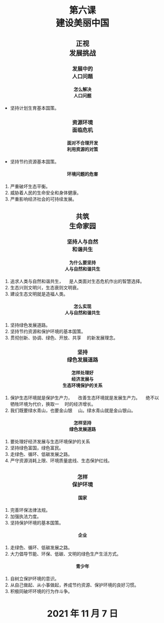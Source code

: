 # <center>第六课<br>建设美丽中国</center>

## <center>正视<br>发展挑战</center>

### <center>发展中的<br>人口问题</center>

#### <center>怎么解决<br>人口问题</center>

- 坚持计划生育基本国策。

### <center>资源环境<br>面临危机</center>

#### <center>面对不合理开发<br>利用资源的对策</center>

- 坚持节约资源基本国策。

#### <center>环境问题的危害</center>

1. 严重破坏生态平衡。
3. 威胁着人民的生命安全和身体健康。
2. 严重影响经济社会的可持续发展。

## <center>共筑<br>生命家园</center>

### <center>坚持人与自然<br>和谐共生</center>

#### <center>为什么要坚持<br>人与自然和谐共生</center>

1. 追求人类与自然和谐共生，
&emsp;是人类面对生态危机作出的智慧选择。
2. 生态兴则文明兴，生态衰则文明衰。
3. 建设生态文明就是造福人类。

#### <center>怎么实现<br>人与自然和谐共生</center>

1. 坚持绿色发展道路。
2. 坚持节约资源和保护环境的基本国策。
3. 贯彻创新、协调、绿色、开放、共享
&emsp;的新发展理念。

### <center>坚持<br>绿色发展道路</center>

#### <center>怎样处理好<br>经济发展与<br>生态环境保护的关系</center>

1. 保护生态环境就是保护生产力，
&emsp;改善生态环境就是发展生产力。
&emsp;绝不以牺牲环境为代价，换取一
&emsp;时的经济增长。
2. 我们既要绿水青山，也要金山银
&emsp;山。绿水青山就是金山银山。

#### <center>怎样坚持<br>绿色发展道路</center>

1. 要处理好经济发展与生态环境保护的关系
2. 坚持绿色富国，绿色富民。
3. 走绿色、循环、低碳发展之路。
4. 严守资源消耗上限、环境质量底线、生态保护红线。

## <center></center>

### <center>怎样<br>保护环境</center>

#### <center>国家</center>

1. 完善环保法律法规。
3. 加强执法力度。
3. 坚持保护环境的基本国策。

#### <center>企业</center>

1. 走绿色、循环、低碳发展之路。
2. 大力倡导节能、环保、低碳、文明的绿色生产生活方式。

#### <center>青少年</center>

1. 自树立保护环境的意识。
2. 从自己做起、从小事做起，养成节约资源、保护环境的良好习惯。
3. 积极同破坏环境的行为作斗争。

# <center>2021 年 11 月 7 日</center>